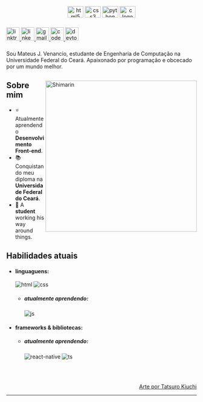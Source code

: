 <div align="center">
  <img src="https://cdn.jsdelivr.net/gh/devicons/devicon/icons/html5/html5-original.svg" height="30" width="42" alt="html5 logo"  />
  <img src="https://cdn.jsdelivr.net/gh/devicons/devicon/icons/css3/css3-original.svg" height="30" width="42" alt="css3 logo"  />
  <img src="https://cdn.jsdelivr.net/gh/devicons/devicon/icons/python/python-original.svg" height="30" width="42" alt="python logo"  />
  <img src="https://cdn.jsdelivr.net/gh/devicons/devicon/icons/c/c-original.svg" height="30" width="42" alt="c logo"  />
</div>

###

<div align="left">
  <a href="https://linktr.ee/teeusao" target="_blank">
    <img src="https://img.shields.io/static/v1?message=Linktree&logo=linktree&label=&color=1de9b6&logoColor=white&labelColor=&style=for-the-badge" height="35" alt="linktree logo"  />
  </a>
  <a href="https://www.linkedin.com/in/mateus-souza-754840203/" target="_blank">
    <img src="https://img.shields.io/static/v1?message=LinkedIn&logo=linkedin&label=&color=0077B5&logoColor=white&labelColor=&style=for-the-badge" height="35" alt="linkedin logo"  />
  </a>
  <a href="mailto: mattwstech@gmail.com" target="_blank">
    <img src="https://img.shields.io/static/v1?message=Gmail&logo=gmail&label=&color=D14836&logoColor=white&labelColor=&style=for-the-badge" height="35" alt="gmail logo"  />
  </a>
  <a href="https://codepen.io/mateus-jesus" target="_blank">
    <img src="https://img.shields.io/static/v1?message=Codepen&logo=codepen&label=&color=000000&logoColor=white&labelColor=&style=for-the-badge" height="35" alt="codepen logo"  />
  </a>
  <a href="https://dev.to/teeusao" target="_blank">
    <img src="https://img.shields.io/static/v1?message=dev.to&logo=dev.to&label=&color=0A0A0A&logoColor=white&labelColor=&style=for-the-badge" height="35" alt="devto logo"  />
  </a>


###

###

<p align="left">Sou Mateus J. Venancio, estudante de Engenharia de Computação na Universidade Federal do Ceará. Apaixonado por programação e obcecado por um mundo melhor.</p>

###


</div>
<div>

<img align="right" width="400" alt="Shimarin" src="https://i.imgur.com/m1amVl0.jpg"/>

<h2> Sobre mim </h2>
  
- ⭐ Atualmente aprendendo **Desenvolvimento Front-end**.
- 📚 Conquistando meu diploma na **Universidade Federal do Ceará**.
- 👾 A **student** working his way around things.
  
<h2> Habilidades atuais </h2>
  
- <h4> linguaguens: </h4>
  <img src = "https://img.shields.io/badge/HTML5-E34F26?style=for-the-badge&logo=html5&logoColor=white" alt = "html" />
  <img src = "https://img.shields.io/badge/CSS3-1572B6?style=for-the-badge&logo=css3&logoColor=white" alt = "css" />
  
  - <h5> atualmente aprendendo: </h5>
    <img src = "https://img.shields.io/badge/JavaScript-323330?style=for-the-badge&logo=javascript&logoColor=F7DF1E" alt = "js" />
    
  
- <h4> frameworks & bibliotecas: </h4>
  
  - <h5> atualmente aprendendo: </h5>
    <img src = "https://img.shields.io/badge/react_native-%2320232a.svg?style=for-the-badge&logo=react&logoColor=%2361DAFB" alt = "react-native" />
    <img src = "https://img.shields.io/badge/TypeScript-007ACC?style=for-the-badge&logo=typescript&logoColor=white" alt = "ts" />
  
  
  </br></br>
  
<div align="right">
<a href="https://scrapbox.io/tatsurokiuchi/">Arte por Tatsuro Kiuchi</a>
  </div>
  </div>

------
<br> 


